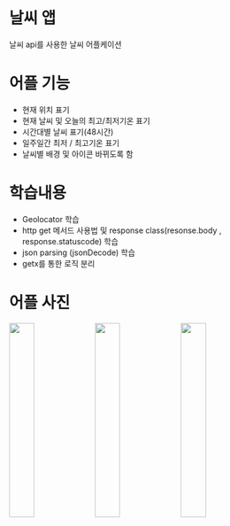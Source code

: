 # 날씨 앱

날씨 api를 사용한 날씨 어플케이션

# 어플 기능

- 현재 위치 표기
- 현재 날씨 및 오늘의 최고/최저기온 표기
- 시간대별 날씨 표기(48시간)
- 일주일간 최저 / 최고기온 표기
- 날씨별 배경 및 아이콘 바뀌도록 함

# 학습내용

- Geolocator 학습
- http get 메서드 사용법 및 response class(resonse.body , response.statuscode) 학습
- json parsing (jsonDecode) 학습    
- getx를 통한 로직 분리

# 어플 사진

<img width="30%" src="https://user-images.githubusercontent.com/76936708/118810706-286b2a00-b8e7-11eb-97dc-78ccb6eb2c7f.PNG"/> <img width="30%" src="https://user-images.githubusercontent.com/76936708/118811266-c2cb6d80-b8e7-11eb-9d42-67512c02b2fc.PNG"/>
<img width="30%" src="https://user-images.githubusercontent.com/76936708/118811270-c3fc9a80-b8e7-11eb-9ffb-9cac461d0e19.PNG"/>
 
 
